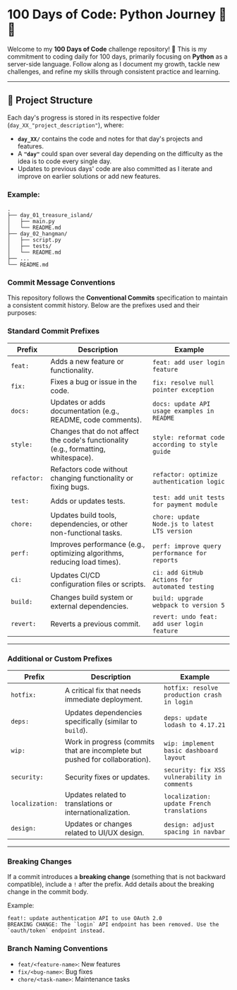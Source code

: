 # 100 Days of Code: Python Journey 🚀🐍

Welcome to my **100 Days of Code** challenge repository! 🎉 This is my commitment to coding daily for 100 days, primarily focusing on **Python** as a server-side language. Follow along as I document my growth, tackle new challenges, and refine my skills through consistent practice and learning.

---

## 📂 Project Structure

Each day's progress is stored in its respective folder (`day_XX_"project_description"`), where:
- **`day_XX/`** contains the code and notes for that day's projects and features.
- A **`"day"`** could span over several day depending on the difficulty as the idea is to code every single day.
- Updates to previous days' code are also committed as I iterate and improve on earlier solutions or add new features.
  
### Example:
```plaintext
.
├── day_01_treasure_island/
│   ├── main.py
│   └── README.md
├── day_02_hangman/
│   ├── script.py
│   ├── tests/
│   └── README.md
├── ...
└── README.md
```

### Commit Message Conventions

This repository follows the **Conventional Commits** specification to maintain a consistent commit history. Below are the prefixes used and their purposes:

### Standard Commit Prefixes

| **Prefix**   | **Description**                                                                                 | **Example**                                         |
|--------------|-------------------------------------------------------------------------------------------------|---------------------------------------------------|
| `feat:`      | Adds a new feature or functionality.                                                            | `feat: add user login feature`                    |
| `fix:`       | Fixes a bug or issue in the code.                                                               | `fix: resolve null pointer exception`             |
| `docs:`      | Updates or adds documentation (e.g., README, code comments).                                    | `docs: update API usage examples in README`       |
| `style:`     | Changes that do not affect the code's functionality (e.g., formatting, whitespace).              | `style: reformat code according to style guide`   |
| `refactor:`  | Refactors code without changing functionality or fixing bugs.                                   | `refactor: optimize authentication logic`         |
| `test:`      | Adds or updates tests.                                                                          | `test: add unit tests for payment module`         |
| `chore:`     | Updates build tools, dependencies, or other non-functional tasks.                               | `chore: update Node.js to latest LTS version`     |
| `perf:`      | Improves performance (e.g., optimizing algorithms, reducing load times).                        | `perf: improve query performance for reports`     |
| `ci:`        | Updates CI/CD configuration files or scripts.                                                   | `ci: add GitHub Actions for automated testing`    |
| `build:`     | Changes build system or external dependencies.                                                  | `build: upgrade webpack to version 5`            |
| `revert:`    | Reverts a previous commit.                                                                      | `revert: undo feat: add user login feature`       |

---

### Additional or Custom Prefixes

| **Prefix**         | **Description**                                                                          | **Example**                                       |
|---------------------|------------------------------------------------------------------------------------------|-------------------------------------------------|
| `hotfix:`          | A critical fix that needs immediate deployment.                                         | `hotfix: resolve production crash in login`    |
| `deps:`            | Updates dependencies specifically (similar to `build`).                                 | `deps: update lodash to 4.17.21`               |
| `wip:`             | Work in progress (commits that are incomplete but pushed for collaboration).            | `wip: implement basic dashboard layout`        |
| `security:`        | Security fixes or updates.                                                              | `security: fix XSS vulnerability in comments`  |
| `localization:`    | Updates related to translations or internationalization.                                | `localization: update French translations`     |
| `design:`          | Updates or changes related to UI/UX design.                                             | `design: adjust spacing in navbar`             |

---

### Breaking Changes
If a commit introduces a **breaking change** (something that is not backward compatible), include a `!` after the prefix. Add details about the breaking change in the commit body.

Example:
```text
feat!: update authentication API to use OAuth 2.0
BREAKING CHANGE: The `login` API endpoint has been removed. Use the `oauth/token` endpoint instead.
```

### Branch Naming Conventions
- `feat/<feature-name>`: New features
- `fix/<bug-name>`: Bug fixes
- `chore/<task-name>`: Maintenance tasks
